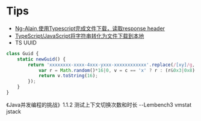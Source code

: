 # Tips
- [Ng-Alain,使用Typescript完成文件下载，读取response header](https://blog.csdn.net/secretbase12138/article/details/106693141)
- [TypeScript/JavaScript将字符串转化为文件下载到本地](https://blog.csdn.net/aust_zyl/article/details/89362701)
- TS UUID 
```js
class Guid {
    static newGuid() {
        return 'xxxxxxxx-xxxx-4xxx-yxxx-xxxxxxxxxxxx'.replace(/[xy]/g, function(c) {
            var r = Math.random()*16|0, v = c == 'x' ? r : (r&0x3|0x8);
            return v.toString(16);
        });
    }
}
```
《Java并发编程的挑战》1.1.2 测试上下文切换次数和时长 --Lembench3 vmstat jstack
